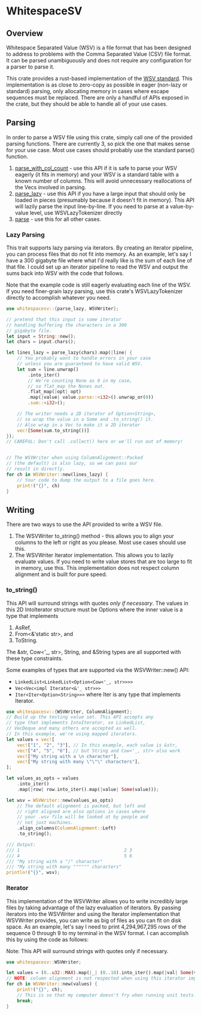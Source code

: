 # WhitespaceSV

## Overview

Whitespace Separated Value (WSV) is a file format that has been designed to address to problems with the Comma Separated Value (CSV) file format. It can be parsed unambiguously and does not require any configuration for a parser to parse it.

This crate provides a rust-based implementation of the [WSV standard](https://dev.stenway.com/WSV/Index.html). This implementation is as close to zero-copy as possible in eager (non-lazy or standard) parsing, only allocating memory in cases where escape sequences must be replaced. There are only a handful of APIs exposed in the crate, but they should be able to handle all of your use cases.


## Parsing

In order to parse a WSV file using this crate, simply call one of the provided parsing functions. There are currently 3, so pick the one that makes sense for your use case. Most use cases should probably use the standard parse() function.
1. [parse_with_col_count](https://docs.rs/whitespacesv/latest/whitespacesv/fn.parse_with_col_count.html) - use this API if it is safe to parse your WSV eagerly (it fits in memory) and your WSV is a standard table with a known number of columns. This will avoid unnecessary reallocations of the Vecs involved in parsing.
2. [parse_lazy](https://docs.rs/whitespacesv/latest/whitespacesv/fn.parse_lazy.html) - use this API if you have a large input that should only be loaded in pieces (presumably because it doesn't fit in memory). This API will lazily parse the input line-by-line. If you need to parse at a value-by-value level, use WSVLazyTokenizer directly
3. [parse](https://docs.rs/whitespacesv/latest/whitespacesv/fn.parse.html) - use this for all other cases.


### Lazy Parsing

This trait supports lazy parsing via iterators. By creating an iterator pipeline, you can process files that do not fit into memory. As an example, let's say I have a 300 gigabyte file where what I'd really like is the sum of each line of that file. I could set up an iterator pipeline to read the WSV and output the sums back into WSV with the code that follows.

Note that the example code is still eagerly evaluating each line of the WSV. If you need finer-grain lazy parsing, use this crate's WSVLazyTokenizer directly to accomplish whatever you need.

```rust
use whitespacesv::{parse_lazy, WSVWriter};

// pretend that this input is some iterator 
// handling buffering the characters in a 300 
// gigabyte file.
let input = String::new();
let chars = input.chars();

let lines_lazy = parse_lazy(chars).map(|line| {
    // You probably want to handle errors in your case
    // unless you are guaranteed to have valid WSV.
    let sum = line.unwrap()
        .into_iter()
        // We're counting None as 0 in my case, 
        // so flat_map the Nones out.
        .flat_map(|opt| opt)
        .map(|value| value.parse::<i32>().unwrap_or(0))
        .sum::<i32>();

    // The writer needs a 2D iterator of Option<String>, 
    // so wrap the value in a Some and .to_string() it.
    // Also wrap in a Vec to make it a 2D iterator
    vec![Some(sum.to_string())]
});
// CAREFUL: Don't call .collect() here or we'll run out of memory!


// The WSVWriter when using ColumnAlignment::Packed 
// (the default) is also lazy, so we can pass our
// result in directly.
for ch in WSVWriter::new(lines_lazy) {
    // Your code to dump the output to a file goes here.
    print!("{}", ch)
}
```


## Writing

There are two ways to use the API provided to write a WSV file. 
1. The WSVWriter to_string() method - this allows you to align your columns to the left or right as you please. Most use cases should use this.
2. The WSVWriter Iterator implementation. This allows you to lazily evaluate values. If you need to write value stores that are too large to fit in memory, use this. This implementation does not respect column alignment and is built for pure speed.

### to_string()

This API will surround strings with quotes _only if necessary_. The values in this 2D IntoIterator structure must be Options where the inner value is a type that implements
1. AsRef<str>, 
2. From<&'static str>, and 
3. ToString. 

The &str, Cow<'_, str>, String, and &String types are all supported with these type constraints.

Some examples of types that are supported via the WSVWriter::new() API:
- `LinkedList<LinkedList<Option<Cow<'_, str>>>>`
- `Vec<Vec<impl Iterator<&'_ str>>>`
- `Iter<Iter<Option<String>>>` where Iter is any type that implements Iterator.

```rust
use whitespacesv::{WSVWriter, ColumnAlignment};
// Build up the testing value set. This API accepts any
// type that implements IntoIterator, so LinkedList,
// VecDeque and many others are accepted as well.
// In this example, we're using mapped iterators.
let values = vec![
    vec!["1", "2", "3"], // In this example, each value is &str,
    vec!["4", "5", "6"], // but String and Cow<'_, str> also work
    vec!["My string with a \n character"],
    vec!["My string with many \"\"\" characters"],
];

let values_as_opts = values
    .into_iter()
    .map(|row| row.into_iter().map(|value| Some(value)));

let wsv = WSVWriter::new(values_as_opts)
    // The default alignment is packed, but left and 
    // right aligned are also options in cases where 
    // your .wsv file will be looked at by people and 
    // not just machines.
    .align_columns(ColumnAlignment::Left)
    .to_string();

/// Output:
/// 1                                       2 3
/// 4                                       5 6
/// "My string with a "/" character"       
/// "My string with many """""" characters"
println!("{}", wsv);
```

### Iterator

This implementation of the WSVWriter allows you to write incredibly large files by taking advantage of the lazy evaluation of iterators. By passing iterators into the WSVWriter and using the Iterator implementation that WSVWriter provides, you can write as big of files as you can fit on disk space. As an example, let's say I need to print 4,294,967,295 rows of the sequence 0 through 9 to my terminal in the WSV format. I can accomplish this by using the code as follows:

Note: This API will surround strings with quotes only if necessary.

```rust
use whitespacesv::WSVWriter;

let values = (0..u32::MAX).map(|_| (0..10).into_iter().map(|val| Some(val.to_string())));
// NOTE: column alignment is not respected when using this iterator implementation.
for ch in WSVWriter::new(values) {
    print!("{}", ch);
    // This is so that my computer doesn't fry when running unit tests.
    break;
}
```